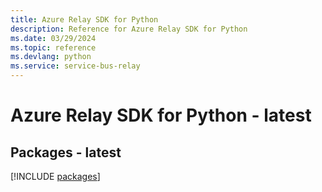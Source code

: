 ```yaml
---
title: Azure Relay SDK for Python
description: Reference for Azure Relay SDK for Python
ms.date: 03/29/2024
ms.topic: reference
ms.devlang: python
ms.service: service-bus-relay
---
```

# Azure Relay SDK for Python - latest
## Packages - latest
[!INCLUDE [packages](relay-index.md)]